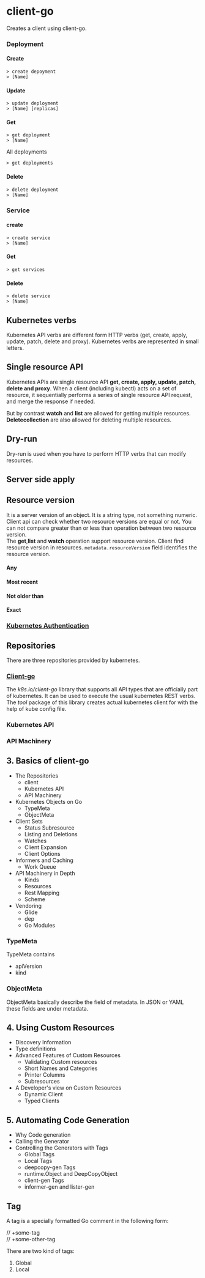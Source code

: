 # client-go
Creates a client using client-go. 

### Deployment
#### Create
```shell
> create depoyment
> [Name]
```
#### Update
```shell
> update deployment 
> [Name] [replicas]
```
#### Get
```shell
> get deployment
> [Name]
```
All deployments
```shell
> get deployments
```

#### Delete
```shell
> delete deployment
> [Name]
```

### Service
#### create
```shell
> create service
> [Name]
```

#### Get
```shell
> get services
```
#### Delete
```shell
> delete service
> [Name]
```





## Kubernetes verbs
Kubernetes API verbs are different form HTTP verbs (get, create, apply, update, patch, delete and proxy). Kubernetes verbs
are represented in small letters.

## Single resource API
Kubernetes APIs  are single resource API **get, create, apply, update, patch, delete and proxy**. When a client (including kubectl) acts on a set of resource, it sequentially 
performs a series of single resource API request, and merge the response if needed. <br>

But by contrast **watch** and **list** are allowed for getting multiple resources. **Deletecollection** are also allowed for
deleting multiple resources. 

## Dry-run
Dry-run is used when you have to perform HTTP verbs that can modify resources.

## Server side apply

## Resource version
It is a server version of an object. It is a string type, not something numeric. Client api can check whether two resource 
versions are equal or not. You can not compare greater than or less than operation between two resource version. 
<br>
The **get**,**list** and **watch** operation support resource version.
Client find resource version in resources. `metadata.resourceVersion` field identifies the resource version.
#### Any
#### Most recent
#### Not older than
#### Exact

### [Kubernetes Authentication](https://kubernetes.io/docs/reference/access-authn-authz/authentication/)

## Repositories
There are three repositories provided by kubernetes. 


### [Client-go](https://github.com/kubernetes/client-go)
The _k8s.io/client-go_ library that supports all API types that are officially part of kubernetes. It can be used to execute 
the usual kubernetes REST verbs. The _tool_ package of this library creates actual kubernetes client for with the help of 
kube config file.

### Kubernetes API

### API Machinery


## 3. Basics of client-go
* The Repositories
  * client
  * Kubernetes API
  * API Machinery
* Kubernetes Objects on Go
  * TypeMeta
  * ObjectMeta
* Client Sets
  * Status Subresource
  * Listing and Deletions
  * Watches
  * Client Expansion
  * Client Options
* Informers and Caching
  * Work Queue
* API Machinery in Depth
  * Kinds
  * Resources
  * Rest Mapping
  * Scheme
* Vendoring
  * Glide
  * dep
  * Go Modules

### TypeMeta
TypeMeta contains
* apiVersion
* kind

### ObjectMeta

ObjectMeta basically describe the field of metadata. In JSON or YAML 
these fields are under metadata. 

## 4. Using Custom Resources
* Discovery Information
* Type definitions
* Advanced Features of Custom Resources
  * Validating Custom resources
  * Short Names and Categories
  * Printer Columns
  * Subresources
* A Developer's view on Custom Resources
  * Dynamic Client
  * Typed Clients
  
## 5. Automating Code Generation
* Why Code generation
* Calling the Generator
* Controlling the Generators with Tags
  * Global Tags
  * Local Tags
  * deepcopy-gen Tags
  * runtime.Object and DeepCopyObject
  * client-gen Tags
  * informer-gen and lister-gen
  
## Tag
A tag is a specially formatted Go comment in the following form:
<br>

// +some-tag<br>
// +some-other-tag

There are two kind of tags:
1. Global 
2. Local
